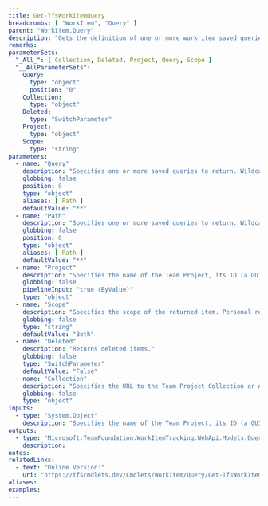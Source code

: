```yaml
---
title: Get-TfsWorkItemQuery
breadcrumbs: [ "WorkItem", "Query" ]
parent: "WorkItem.Query"
description: "Gets the definition of one or more work item saved queries."
remarks: 
parameterSets: 
  "_All_": [ Collection, Deleted, Project, Query, Scope ] 
  "__AllParameterSets":  
    Query: 
      type: "object"  
      position: "0"  
    Collection: 
      type: "object"  
    Deleted: 
      type: "SwitchParameter"  
    Project: 
      type: "object"  
    Scope: 
      type: "string" 
parameters: 
  - name: "Query" 
    description: "Specifies one or more saved queries to return. Wildcards supported. When omitted, returns all saved queries in the given scope of the given team project." 
    globbing: false 
    position: 0 
    type: "object" 
    aliases: [ Path ] 
    defaultValue: "**" 
  - name: "Path" 
    description: "Specifies one or more saved queries to return. Wildcards supported. When omitted, returns all saved queries in the given scope of the given team project.This is an alias of the Query parameter." 
    globbing: false 
    position: 0 
    type: "object" 
    aliases: [ Path ] 
    defaultValue: "**" 
  - name: "Project" 
    description: "Specifies the name of the Team Project, its ID (a GUID), or a Microsoft.TeamFoundation.Core.WebApi.TeamProject object to connect to. When omitted, it defaults to the connection set by Connect-TfsTeamProject (if any). For more details, see the Get-TfsTeamProject cmdlet." 
    globbing: false 
    pipelineInput: "true (ByValue)" 
    type: "object" 
  - name: "Scope" 
    description: "Specifies the scope of the returned item. Personal refers to the \"My Queries\" folder\", whereas Shared refers to the \"Shared Queries\" folder. When omitted defaults to \"Both\", effectively searching for items in both scopes." 
    globbing: false 
    type: "string" 
    defaultValue: "Both" 
  - name: "Deleted" 
    description: "Returns deleted items." 
    globbing: false 
    type: "SwitchParameter" 
    defaultValue: "False" 
  - name: "Collection" 
    description: "Specifies the URL to the Team Project Collection or Azure DevOps Organization to connect to, a TfsTeamProjectCollection object (Windows PowerShell only), or a VssConnection object. You can also connect to an Azure DevOps Services organizations by simply providing its name instead of the full URL. For more details, see the Get-TfsTeamProjectCollection cmdlet. When omitted, it defaults to the connection set by Connect-TfsTeamProjectCollection (if any)." 
    globbing: false 
    type: "object"
inputs: 
  - type: "System.Object" 
    description: "Specifies the name of the Team Project, its ID (a GUID), or a Microsoft.TeamFoundation.Core.WebApi.TeamProject object to connect to. When omitted, it defaults to the connection set by Connect-TfsTeamProject (if any). For more details, see the Get-TfsTeamProject cmdlet."
outputs: 
  - type: "Microsoft.TeamFoundation.WorkItemTracking.WebApi.Models.QueryHierarchyItem" 
    description: 
notes: 
relatedLinks: 
  - text: "Online Version:" 
    uri: "https://tfscmdlets.dev/Cmdlets/WorkItem/Query/Get-TfsWorkItemQuery"
aliases: 
examples: 
---
```

